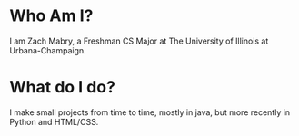 

# Who Am I?
  I am Zach Mabry, a Freshman CS Major at The University of Illinois at Urbana-Champaign.
  
# What do I do?
  I make small projects from time to time, mostly in java, but more recently in Python and HTML/CSS.
